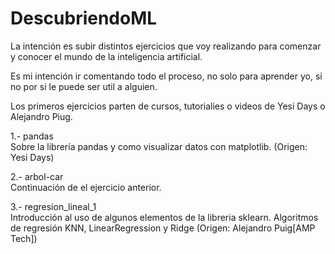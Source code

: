 # DescubriendoML
La intención es subir distintos ejercicios que voy realizando para comenzar y conocer el mundo de la inteligencia artificial.

Es mi intención ir comentando todo el proceso, no solo para aprender yo, si no por si le puede ser util a alguien.

Los primeros ejercicios parten de cursos, tutorialies o videos de Yesi Days o Alejandro Piug.

1.- pandas</br>
Sobre la librería pandas y como visualizar datos con matplotlib. (Origen: Yesi Days)

2.- arbol-car</br>
Continuación de el ejercicio anterior.

3.- regresion_lineal_1</br>
Introducción al uso de algunos elementos de la libreria sklearn. Algoritmos de regresión KNN, LinearRegression y Ridge (Origen: Alejandro Puig[AMP Tech])
